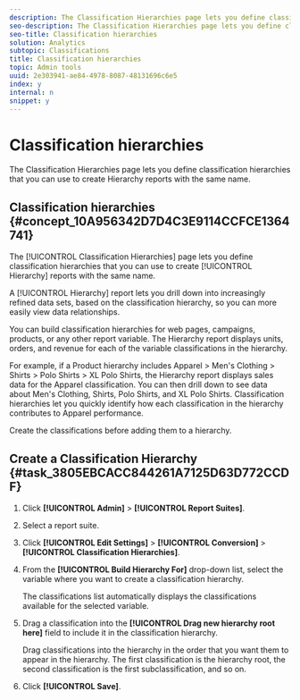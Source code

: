 ```yaml
---
description: The Classification Hierarchies page lets you define classification hierarchies that you can use to create Hierarchy reports with the same name.
seo-description: The Classification Hierarchies page lets you define classification hierarchies that you can use to create Hierarchy reports with the same name.
seo-title: Classification hierarchies
solution: Analytics
subtopic: Classifications
title: Classification hierarchies
topic: Admin tools
uuid: 2e303941-ae84-4978-8087-48131696c6e5
index: y
internal: n
snippet: y
---
```


# Classification hierarchies

The Classification Hierarchies page lets you define classification hierarchies that you can use to create Hierarchy reports with the same name.

## Classification hierarchies {#concept_10A956342D7D4C3E9114CCFCE1364741}

The [!UICONTROL Classification Hierarchies] page lets you define classification hierarchies that you can use to create [!UICONTROL Hierarchy] reports with the same name. 

A [!UICONTROL Hierarchy] report lets you drill down into increasingly refined data sets, based on the classification hierarchy, so you can more easily view data relationships.

You can build classification hierarchies for web pages, campaigns, products, or any other report variable. The Hierarchy report displays units, orders, and revenue for each of the variable classifications in the hierarchy.

For example, if a Product hierarchy includes Apparel > Men's Clothing > Shirts > Polo Shirts > XL Polo Shirts, the Hierarchy report displays sales data for the Apparel classification. You can then drill down to see data about Men's Clothing, Shirts, Polo Shirts, and XL Polo Shirts. Classification hierarchies let you quickly identify how each classification in the hierarchy contributes to Apparel performance.

Create the classifications before adding them to a hierarchy. 

## Create a Classification Hierarchy {#task_3805EBCACC844261A7125D63D772CCDF}

<!-- 

t_classification_heirarchy.xml

 -->

1. Click **[!UICONTROL Admin]** > **[!UICONTROL Report Suites]**.
1. Select a report suite.
1. Click **[!UICONTROL Edit Settings]** > **[!UICONTROL Conversion]** > **[!UICONTROL Classification Hierarchies]**.
1. From the **[!UICONTROL Build Hierarchy For]** drop-down list, select the variable where you want to create a classification hierarchy.

   The classifications list automatically displays the classifications available for the selected variable. 
1. Drag a classification into the **[!UICONTROL Drag new hierarchy root here]** field to include it in the classification hierarchy.

   Drag classifications into the hierarchy in the order that you want them to appear in the hierarchy. The first classification is the hierarchy root, the second classification is the first subclassification, and so on. 
1. Click **[!UICONTROL Save]**.

